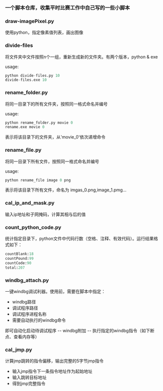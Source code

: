 ### 一个脚本仓库，收集平时比赛工作中自己写的一些小脚本
### draw-imagePixel.py
使用python，指定像素值列表，画出图像
### divide-files
将文件夹中文件按照n个一组，重新生成新的文件夹。有两个版本，python & exe

usage:
```python
python divide-files.py 10
divide-files.exe 10
```

### rename_folder.py
将同一目录下的所有文件夹，按照同一格式命名并编号

usage:
```python
python rename_folder.py movie 0
rename.exe movie 0
```
表示将该目录下的文件夹，从'movie_0'依次递增命令

### rename_file.py
将同一目录下所有文件，按照同一格式命名并编号


usage:
```python
python rename_file image 0 png
```
表示将该目录下所有文件，命名为 imgas_0.png,image_1.pmg...


### cal_ip_and_mask.py
输入ip地址和子网掩码，计算其相与后的值

### count_python_code.py
统计指定目录下，python文件中代码行数（空格、注释、有效代码）。运行结果格式如下：

```python
countBlank:18
countPound:99
countCode:90
total:207
```
### windbg_attach.py
一键windbg调试利器。使用前，需要在脚本中指定：
 - windbg路径
 - 调试程序路径
 - 调试程序进程名称
 - 需要自动执行的windbg命令
 
即可自动化启动待调试程序 -- windbg附加 -- 执行指定的windbg指令（如下断点、查看内存等）

### cal_jmp.py
计算jmp跳转的指令偏移，输出完整的5字节jmp指令
 - 输入jmp指令下一条指令地址作为起始地址
 - 输入跳转目标地址
 - 得到jmp完整指令
